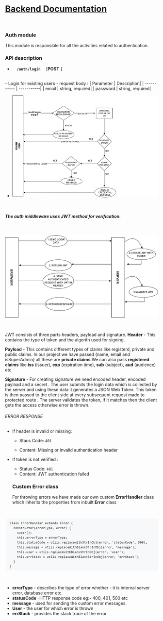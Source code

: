# <u>Backend Documentation</u>
</br>

### Auth module
This module is responsible for all the activities related to authentication.

### API description
-  <code> <b> /auth/login </b> </code> [<b>POST</b> ]
<br>
    - Login for existing users
    - request body : 
        | Parameter   | Description|
        | ----------- | -----------|
        | email       | string, required|
        | password    | string, required|

<br>

  - ![diagram](images/loginroute.jpg)

<br>

##### The auth middleware uses JWT method for verification.
<br>

![diagram](images/jwt.jpg)

<br>

JWT consists of three parts headers, payload and signature.
<b>Header</b> - This contains the type of token and the algorith used for signing.

<b>Payload</b> - This contains different types of claims like registerd, private and public claims. In our project we have passed {name, email and isSuperAdmin} all these are <b>private claims</b>.We can also pass <b>registered claims</b> like <b>iss</b> (issuer), <b>exp</b> (expiration time), <b>sub</b> (subject), <b>aud</b> (audience) etc.

<b>Signature</b> - For creating signature we need encoded header, encoded payload and a secret .
The user submits the login data which is collected by the server and using these data it generates a JSON Web Token. This token is then passed to the client side at every subsequent request made to protected route . The server validates the token, if it matches then the client gets the access otherwise error is thrown.

###### ERROR RESPONSE 
- If header is invalid or missing:
  - Staus Code: <code>401</code>

  - Content: Missing or invalid authentication header

- If token is not verified :
  - Status Code: <code>401</code>
  - Content: JWT authentication failed

  ### Custom Error class
  For throwing errors we have made our own custom <b>ErrorHandler</b> class which inherits the properties from inbuilt <b>Error</b> class 
 <br>

  ![diagram](images/error.jpg)

<br>

- <b>errorType</b> - describes the type of error whether - it is internal server error, database error etc.
- <b>statusCode</b> -HTTP response code eg:- 400, 401, 500 etc
- <b>message</b> - used for sending the custom error messages.
- <b>User</b> - the user for which error is thrown
- <b>errStack</b> -  provides the stack trace of the error




